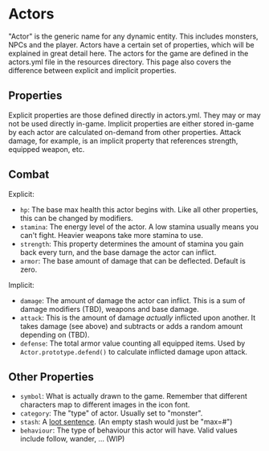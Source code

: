 # Actors
"Actor" is the generic name for any dynamic entity. This includes monsters, NPCs and the player. Actors have a certain set of properties, which will be explained in great detail here. The actors for the game are defined in the actors.yml file in the resources directory. This page also covers the difference between explicit and implicit properties.

## Properties
Explicit properties are those defined directly in actors.yml. They may or may not be used directly in-game.
Implicit properties are either stored in-game by each actor are calculated on-demand from other properties. Attack damage, for example, is an implicit property that references strength, equipped weapon, etc.

## Combat
Explicit:
- `hp`: The base max health this actor begins with. Like all other properties, this can be changed by modifiers.
- `stamina`: The energy level of the actor. A low stamina usually means you can't fight. Heavier weapons take more stamina to use.
- `strength`: This property determines the amount of stamina you gain back every turn, and the base damage the actor can inflict.
- `armor`: The base amount of damage that can be deflected. Default is zero.

Implicit:
- `damage`: The amount of damage the actor can inflict. This is a sum of damage modifiers (TBD), weapons and base damage.
- `attack`: This is the amount of damage *actually* inflicted upon another. It takes damage (see above) and subtracts or adds a random amount depending on (TBD).
- `defense`: The total armor value counting all equipped items. Used by `Actor.prototype.defend()` to calculate inflicted damage upon attack.

## Other Properties
- `symbol`: What is actually drawn to the game. Remember that different characters map to different images in the icon font.
- `category`: The "type" of actor. Usually set to "monster".
- `stash`: A [loot sentence](./loot.md). (An empty stash would just be "max=#")
- `behaviour`: The type of behaviour this actor will have. Valid values include follow, wander, ... (WIP)
